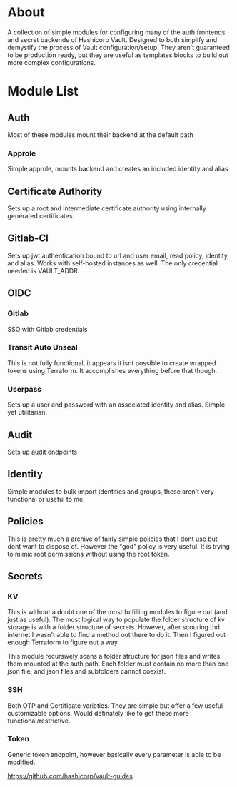 
# About

A collection of simple modules for configuring many of the auth frontends and secret backends of Hashicorp Vault. Designed to both simplify and demystify the process of Vault configuration/setup. They aren't guaranteed to be production ready, but they are useful as templates blocks to build out more complex configurations.

# Module List

## Auth

Most of these modules mount their backend at the default path

### Approle

Simple approle, mounts backend and creates an included identity and alias

## Certificate Authority

Sets up a root and intermediate certificate authority using internally generated certificates.

## Gitlab-CI

Sets up jwt authentication bound to url and user email, read policy, identity, and alias. Works with self-hosted instances as well. The only credential needed is VAULT_ADDR.

## OIDC

### Gitlab

SSO with Gitlab credentials

### Transit Auto Unseal

This is not fully functional, it appears it isnt possible to create wrapped tokens using Terraform. It accomplishes everything before that though.

### Userpass

Sets up a user and password with an associated identity and alias. Simple yet utilitarian.

## Audit

Sets up audit endpoints

## Identity

Simple modules to bulk import identities and groups, these aren't very functional or useful to me.

## Policies

This is pretty much a archive of fairly simple policies that I dont use but dont want to dispose of. However the "god" policy is very useful. It is trying to mimic root permissions without using the root token.

## Secrets

### KV

This is without a doubt one of the most fulfilling modules to figure out (and just as useful). The most logical way to populate the folder structure of kv storage is with a folder structure of secrets. However, after scouring thd internet I wasn't able to find a method out there to do it. Then I figured out enough Terraform to figure out a way.

This module recursively scans a folder structure for json files and writes them mounted at the auth path. Each folder must contain no more than one json file, and json files and subfolders cannot coexist.

### SSH

Both OTP and Certificate varieties. They are simple but offer a few useful customizable options. Would definately like to get these more functional/restrictive.

### Token

Generic token endpoint, however basically every parameter is able to be modified.


https://github.com/hashicorp/vault-guides

